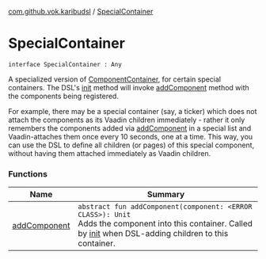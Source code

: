 [com.github.vok.karibudsl](../index.md) / [SpecialContainer](.)

# SpecialContainer

`interface SpecialContainer : Any`

A specialized version of [ComponentContainer](#), for certain special containers. The DSL's
[init](../init.md) method will invoke [addComponent](add-component.md) method with the components being registered.

For example, there may be a special container (say, a ticker) which does not attach the components as its Vaadin
children immediately - rather it only remembers the components added via [addComponent](add-component.md) in a special list and
Vaadin-attaches them once every 10 seconds, one at a time. This way, you can use the DSL to define all children (or
pages) of this special component, without having them attached immediately as Vaadin children.

### Functions

| Name | Summary |
|---|---|
| [addComponent](add-component.md) | `abstract fun addComponent(component: <ERROR CLASS>): Unit`<br>Adds the component into this container. Called by [init](../init.md) when DSL-adding children to this container. |
